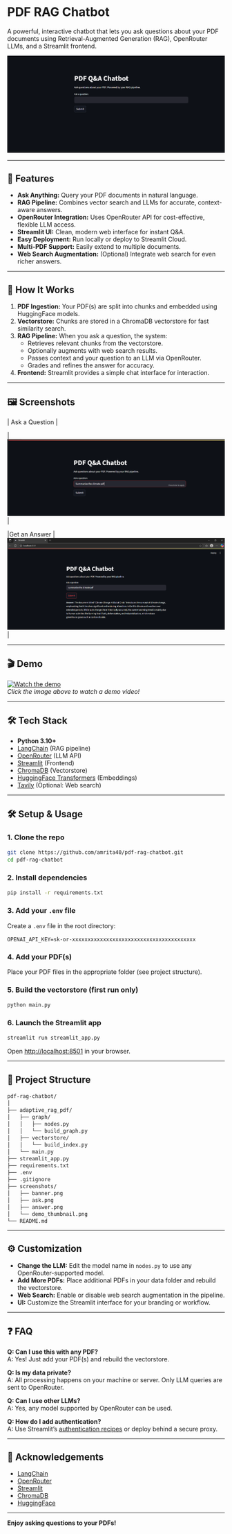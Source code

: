 # PDF RAG Chatbot

A powerful, interactive chatbot that lets you ask questions about your PDF documents using Retrieval-Augmented Generation (RAG), OpenRouter LLMs, and a Streamlit frontend.

![PDF RAG Chatbot Banner](https://github.com/amrita40/pdf-rag-chatbot/blob/main/Screenshot%202025-07-29%20035747.png?raw=true) <!-- Replace with your banner or main screenshot -->

---

## 🚀 Features

- **Ask Anything:** Query your PDF documents in natural language.
- **RAG Pipeline:** Combines vector search and LLMs for accurate, context-aware answers.
- **OpenRouter Integration:** Uses OpenRouter API for cost-effective, flexible LLM access.
- **Streamlit UI:** Clean, modern web interface for instant Q&A.
- **Easy Deployment:** Run locally or deploy to Streamlit Cloud.
- **Multi-PDF Support:** Easily extend to multiple documents.
- **Web Search Augmentation:** (Optional) Integrate web search for even richer answers.

---

## 🧠 How It Works

1. **PDF Ingestion:** Your PDF(s) are split into chunks and embedded using HuggingFace models.
2. **Vectorstore:** Chunks are stored in a ChromaDB vectorstore for fast similarity search.
3. **RAG Pipeline:** When you ask a question, the system:
    - Retrieves relevant chunks from the vectorstore.
    - Optionally augments with web search results.
    - Passes context and your question to an LLM via OpenRouter.
    - Grades and refines the answer for accuracy.
4. **Frontend:** Streamlit provides a simple chat interface for interaction.

---

## 🖼️ Screenshots

| Ask a Question | 

| ![Ask](https://github.com/amrita40/pdf-rag-chatbot/blob/main/Screenshot%202025-07-29%20040203.png?raw=true) | 


|Get an Answer |
![Answer](https://github.com/amrita40/pdf-rag-chatbot/blob/main/Screenshot%202025-07-29%20000445.png?raw=true) |

---

## 🎬 Demo

[![Watch the demo](screenshots/demo_thumbnail.png)](https://youtu.be/YOUR_DEMO_VIDEO_LINK)  
*Click the image above to watch a demo video!*

---

## 🛠️ Tech Stack

- **Python 3.10+**
- [LangChain](https://github.com/langchain-ai/langchain) (RAG pipeline)
- [OpenRouter](https://openrouter.ai/) (LLM API)
- [Streamlit](https://streamlit.io/) (Frontend)
- [ChromaDB](https://www.trychroma.com/) (Vectorstore)
- [HuggingFace Transformers](https://huggingface.co/) (Embeddings)
- [Tavily](https://tavily.com/) (Optional: Web search)

---

## 🛠️ Setup & Usage

### 1. Clone the repo
```sh
git clone https://github.com/amrita40/pdf-rag-chatbot.git
cd pdf-rag-chatbot
```

### 2. Install dependencies
```sh
pip install -r requirements.txt
```

### 3. Add your `.env` file
Create a `.env` file in the root directory:
```
OPENAI_API_KEY=sk-or-xxxxxxxxxxxxxxxxxxxxxxxxxxxxxxxxxxxxxxxx
```

### 4. Add your PDF(s)
Place your PDF files in the appropriate folder (see project structure).

### 5. Build the vectorstore (first run only)
```sh
python main.py
```

### 6. Launch the Streamlit app
```sh
streamlit run streamlit_app.py
```
Open [http://localhost:8501](http://localhost:8501) in your browser.

---

## 📝 Project Structure

```
pdf-rag-chatbot/
│
├── adaptive_rag_pdf/
│   ├── graph/
│   │   ├── nodes.py
│   │   └── build_graph.py
│   ├── vectorstore/
│   │   └── build_index.py
│   └── main.py
├── streamlit_app.py
├── requirements.txt
├── .env
├── .gitignore
├── screenshots/
│   ├── banner.png
│   ├── ask.png
│   ├── answer.png
│   └── demo_thumbnail.png
└── README.md
```

---

## ⚙️ Customization

- **Change the LLM:** Edit the model name in `nodes.py` to use any OpenRouter-supported model.
- **Add More PDFs:** Place additional PDFs in your data folder and rebuild the vectorstore.
- **Web Search:** Enable or disable web search augmentation in the pipeline.
- **UI:** Customize the Streamlit interface for your branding or workflow.

---


## ❓ FAQ

**Q: Can I use this with any PDF?**  
A: Yes! Just add your PDF(s) and rebuild the vectorstore.

**Q: Is my data private?**  
A: All processing happens on your machine or server. Only LLM queries are sent to OpenRouter.

**Q: Can I use other LLMs?**  
A: Yes, any model supported by OpenRouter can be used.

**Q: How do I add authentication?**  
A: Use Streamlit’s [authentication recipes](https://docs.streamlit.io/knowledge-base/deploy/authentication) or deploy behind a secure proxy.

---

## 🙏 Acknowledgements

- [LangChain](https://github.com/langchain-ai/langchain)
- [OpenRouter](https://openrouter.ai/)
- [Streamlit](https://streamlit.io/)
- [ChromaDB](https://www.trychroma.com/)
- [HuggingFace](https://huggingface.co/)



---

**Enjoy asking questions to your PDFs!**
